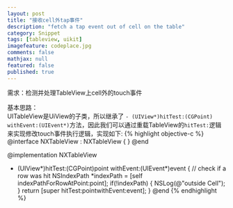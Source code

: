 ```yaml
---
layout: post
title: "接收cell外tap事件"
description: "fetch a tap event out of cell on the table"
category: Snippet
tags: [tableview, uikit]
imagefeature: codeplace.jpg
comments: false
mathjax: null
featured: false
published: true
---
```


需求：检测并处理TableView上cell外的touch事件

基本思路：<br>
UITableView是UiView的子类，所以继承了 `- (UIView*)hitTest:(CGPoint) withEvent:(UIEvent*)`方法，因此我们可以通过重载TableView的`hitTest:`逻辑来实现修改touch事件执行逻辑，实现如下:
{% highlight objective-c %}
@interface NXTableView : NXTableView {
}
@end

@implementation NXTableView
- (UIView*)hitTest:(CGPoint)point withEvent:(UIEvent*)event {
    // check if a row was hit
    NSIndexPath *indexPath = [self indexPathForRowAtPoint:point];
    if(!indexPath) {
        NSLog(@"outside Cell");
    }
    return [super hitTest:pointwithEvent:event];
}
@end
{% endhighlight %}
